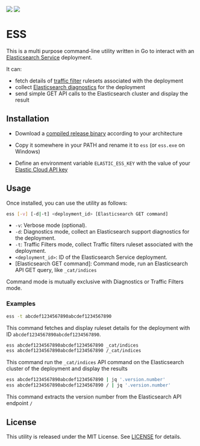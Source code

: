[<img src="https://github.com/jeanfabrice/ess/actions/workflows/build-and-release.yml/badge.svg?style=flat">](https://github.com/jeanfabrice/ess/actions/workflows/build-and-release.yml) [<img src="https://img.shields.io/github/v/release/jeanfabrice/ess?style=flat">](https://github.com/jeanfabrice/ess/releases/latest)

# ESS

This is a multi purpose command-line utility written in Go to interact with an [Elasticsearch Service](https://www.elastic.co/guide/en/cloud/current/index.html) deployment.

It can:

- fetch details of [traffic filter](https://www.elastic.co/guide/en/cloud/current/ec-traffic-filtering-deployment-configuration.html) rulesets associated with the deployment
- collect [Elasticsearch diagnostics](https://www.elastic.co/guide/en/cloud-enterprise/current/capture-deployment-resource-diagnostics.html) for the deployment
- send simple GET API calls to the Elasticsearch cluster and display the result

## Installation

- Download a [compiled release binary](https://github.com/jeanfabrice/ess/releases/latest) according to your architecture

- Copy it somewhere in your PATH and rename it to `ess` (or `ess.exe` on Windows)

- Define an environment variable `ELASTIC_ESS_KEY` with the value of your [Elastic Cloud API key](https://www.elastic.co/guide/en/cloud/current/ec-api-keys.html)

## Usage

Once installed, you can use the utility as follows:

```bash
ess [-v] [-d|-t] <deployment_id> [Elasticsearch GET command]
```

- `-v`: Verbose mode (optional).
- `-d`: Diagnostics mode, collect an Elasticsearch support diagnostics for the deployment.
- `-t`: Traffic Filters mode, collect Traffic filters ruleset associated with the deployment.
- `<deployment_id>`: ID of the Elasticsearch Service deployment.
- [Elasticsearch GET command]: Command mode, run an Elasticsearch API GET query, like `_cat/indices`

Command mode is mutually exclusive with Diagnostics or Traffic Filters mode.

### Examples

```bash
ess -t abcdef1234567890abcdef1234567890
```

This command fetches and display ruleset details for the deployment with ID `abcdef1234567890abcdef1234567890`.

```bash
ess abcdef1234567890abcdef1234567890 _cat/indices
ess abcdef1234567890abcdef1234567890 /_cat/indices
```

This command run the `_cat/indices` API command on the Elasticsearch cluster of the deployment and display the results

```bash
ess abcdef1234567890abcdef1234567890 | jq '.version.number'
ess abcdef1234567890abcdef1234567890 / | jq '.version.number'
```

This command extracts the version number from the Elasticsearch API endpoint `/`

## License

This utility is released under the MIT License. See [LICENSE](LICENSE) for details.
